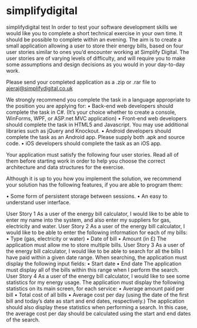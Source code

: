simplifydigital
===============

simplifydigital test
In order to test your software development skills we would like you to complete a short technical exercise in your own time.  It should be possible to complete within an evening.  The aim is to create a small application allowing a user to store their energy bills, based on four user stories similar to ones you’d encounter working at Simplify Digital.  The user stories are of varying levels of difficulty, and will require you to make some assumptions and design decisions as you would in your day-to-day work.


Please send your completed application as a .zip or .rar file to ajeraj@simplifydigital.co.uk


We strongly recommend you complete the task in a language appropriate to the position you are applying for:
•	Back-end web developers should complete the task in C#.  (It’s your choice whether to create a console, WinForms, WPF, or ASP.net MVC application)
•	Front-end web developers should complete the task in HTML5 and Javascript.  You may use additional libraries such as jQuery and Knockout.
•	Android developers should complete the task as an Android app.  Please supply both .apk and source code.
•	iOS developers should complete the task as an iOS app.


Your application must satisfy the following four user stories.  Read all of them before starting work in order to help you choose the correct architecture and data structures for the exercise.


Although it is up to you how you implement the solution, we recommend your solution has the following features, if you are able to program them:


•	Some form of persistent storage between sessions.
•	An easy to understand user interface.




User Story 1
As a user of the energy bill calculator, I would like to be able to enter my name into the system, and also enter my suppliers for gas, electricity and water.
User Story 2
As a user of the energy bill calculator, I would like to be able to enter the following information for each of my bills:
•	Type (gas, electricity or water)
•	Date of bill
•	Amount (in £)
The application must allow me to store multiple bills.
User Story 3
As a user of the energy bill calculator, I would like to be able to search for all the bills I have paid within a given date range.  When searching, the application must display the following input fields:
•	Start date
•	End date
The application must display all of the bills within this range when I perform the search.
User Story 4
As a user of the energy bill calculator, I would like to see some statistics for my energy usage.  The application must display the following statistics on its main screen, for each service:
•	Average amount paid per bill
•	Total cost of all bills
•	Average cost per day (using the date of the first bill and today’s date as start and end dates, respectively.)
The application should also display these statistics when performing a search.  In this case, the average cost per day should be calculated using the start and end dates of the search.



